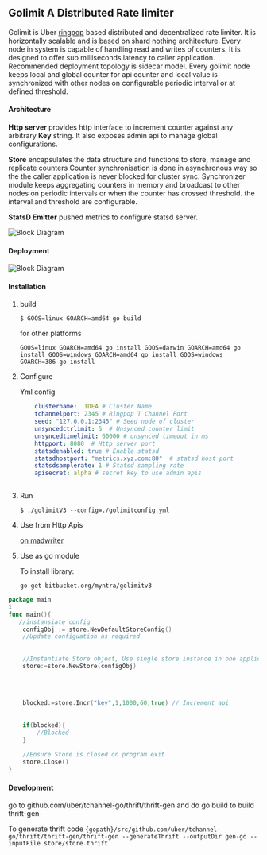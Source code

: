 ## Golimit A Distributed Rate limiter
Golimit is  Uber [ringpop](https://github.com/uber/ringpop-go "ringpop") based distributed and decentralized rate 
limiter. It is horizontally scalable and is based on shard nothing architecture. Every node in system is capable of 
handling read and writes of counters.
It is designed to offer sub milliseconds latency to caller application. Recommended deployment topology is sidecar 
model.
Every golimit node keeps local and global counter for api counter and local value is synchronized with other nodes on 
configurable periodic interval or at defined threshold. 

#### Architecture
<b>Http server</b>
provides  http interface to increment counter against any arbitrary <b>Key</b> string. It also exposes admin api to 
manage global configurations.

<b>Store</b> encapsulates the data structure and functions to store, manage and replicate counters
Counter synchronisation is done in asynchronous way so the the caller application is never blocked for cluster sync.
Synchronizer module  keeps aggregating counters in memory and broadcast to other nodes on periodic intervals or when the 
counter has crossed threshold. the interval and threshold are configurable.

<b>StatsD Emitter</b> pushed metrics to configure statsd server.
 
![Block Diagram](https://github.com/myntra/golimit/blob/master/images/block.png?raw=true)

#### Deployment

![Block Diagram](https://github.com/myntra/golimit/blob/master/images/block.png?raw=true)
#### Installation
1. build

     `$ GOOS=linux GOARCH=amd64 go build` 
     
     for other platforms
     
     `GOOS=linux GOARCH=amd64 go install
      GOOS=darwin GOARCH=amd64 go install
      GOOS=windows GOARCH=amd64 go install
      GOOS=windows GOARCH=386 go install`
     
     
2. Configure
    
    Yml config
    ```yml
        clustername:  IDEA # Cluster Name
        tchannelport: 2345 # Ringpop T Channel Port
        seed: "127.0.0.1:2345" # Seed node of cluster
        unsyncedctrlimit: 5  # Unsynced counter limit
        unsyncedtimelimit: 60000 # unsynced timeout in ms
        httpport: 8080  # Http server port
        statsdenabled: true # Enable statsd 
        statsdhostport: "metrics.xyz.com:80"  # statsd host port
        statsdsamplerate: 1 # Statsd sampling rate
        apisecret: alpha # secret key to use admin apis
        
    ```
    
3. Run
    
    `$ ./golimitV3 --config=./golimitconfig.yml `
  
4. Use from Http Apis

    [on madwriter](http://madwriter.myntra.com/docs/golimitv3-v3)
    
5. Use as go module
   
   To install library:
   
   `go get bitbucket.org/myntra/golimitv3`
   
```go
package main
i
func main(){
   //instansiate config
    configObj := store.NewDefaultStoreConfig()
    //Update configuation as required
     
     
    //Instantiate Store object, Use single store instance in one application
    store:=store.NewStore(configObj)
     
     
     
     
    blocked:=store.Incr("key",1,1000,60,true) // Increment api
     
     
    if(blocked){
        //Blocked
    }
     
    //Ensure Store is closed on program exit
    store.Close()
}
```



#### Development

go to github.com/uber/tchannel-go/thrift/thrift-gen
and do go build to build thrift-gen

To generate thrift code
`{gopath}/src/github.com/uber/tchannel-go/thrift/thrift-gen/thrift-gen --generateThrift --outputDir gen-go --inputFile store/store.thrift`
